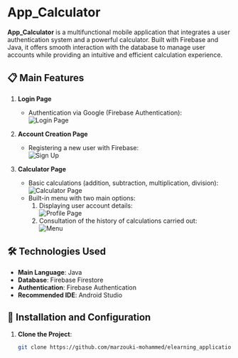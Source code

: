 # App_Calculator

**App_Calculator** is a multifunctional mobile application that integrates a user authentication system and a powerful calculator. Built with Firebase and Java, it offers smooth interaction with the database to manage user accounts while providing an intuitive and efficient calculation experience.

## 📋 Main Features

1. **Login Page**  
   - Authentication via Google (Firebase Authentication):  
   ![Login Page](https://github.com/user-attachments/assets/f1645b3d-4289-4b76-9ed9-16e354d8e849)  

2. **Account Creation Page**  
   - Registering a new user with Firebase:  
   ![Sign Up](https://github.com/user-attachments/assets/16e068b9-da4e-4774-a75c-cf2cf9a392eb)  

3. **Calculator Page**  
   - Basic calculations (addition, subtraction, multiplication, division):  
   ![Calculator Page](https://github.com/user-attachments/assets/121a643b-8968-4837-a98d-24dc2e7a2f67)  
   - Built-in menu with two main options:  
     1. Displaying user account details:  
        ![Profile Page](https://github.com/user-attachments/assets/b159f5b9-e528-416e-a506-93032d492552)  
     2. Consultation of the history of calculations carried out:  
        ![Menu](https://github.com/user-attachments/assets/ecc2cf85-5698-4414-b4cc-27554039706b)

## 🛠️ Technologies Used

- **Main Language**: Java  
- **Database**: Firebase Firestore  
- **Authentication**: Firebase Authentication  
- **Recommended IDE**: Android Studio  

## 🔧 Installation and Configuration

1. **Clone the Project**:  
   ```bash
   git clone https://github.com/marzouki-mohammed/elearning_application_web.git
